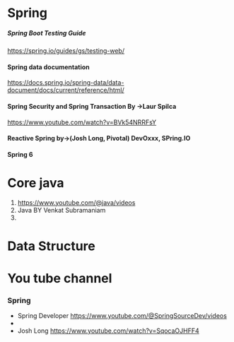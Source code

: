 # Spring
##### Spring Boot Testing Guide
https://spring.io/guides/gs/testing-web/

#### Spring data documentation
https://docs.spring.io/spring-data/data-document/docs/current/reference/html/

#### Spring Security and Spring Transaction By ->Laur Spilca
https://www.youtube.com/watch?v=BVk54NRRFsY
#### Reactive Spring by->(Josh Long, Pivotal) DevOxxx, SPring.IO
#### Spring 6


# Core java
1. https://www.youtube.com/@java/videos
2. Java BY Venkat Subramaniam
3. 

# Data Structure

# You tube channel
### Spring
- Spring Developer https://www.youtube.com/@SpringSourceDev/videos
- 
- Josh Long  https://www.youtube.com/watch?v=SqocaOJHFF4


